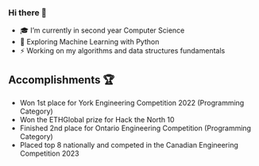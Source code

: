 ### Hi there 👋

- 🎓 I’m currently in second year Computer Science 
- 🔭 Exploring Machine Learning with Python
- ⚡️ Working on my algorithms and data structures fundamentals 

## Accomplishments 🏆

- Won 1st place for York Engineering Competition 2022 (Programming Category)
- Won the ETHGlobal prize for Hack the North 10
- Finished 2nd place for Ontario Engineering Competition (Programming Category)
- Placed top 8 nationally and competed in the Canadian Engineering Competition 2023
